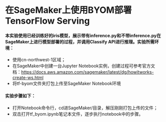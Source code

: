 # 在SageMaker上使用BYOM部署TensorFlow Serving
#### 本实验使用已经训练好的iris模型，展示带有inference.py和不带inference.py在SageMaker上进行模型部署的过程，并调用Classify API进行推理。实验所需环境：
- 使用cn-northwest-1区域；
- 在SageMaker中创建一台Jupyter Notebook实例，创建过程可参考官方文档：https://docs.aws.amazon.com/sagemaker/latest/dg/howitworks-create-ws.html
- 将tf-byom文件夹打包上传至SageMaker Notebook环境
#### 实验步骤如下：
- 打开Notebook命令行，cd进SageMaker/目录，解压刚刚打包上传的文件；
- 双击打开tf_byom.ipynb笔记本文件，逐步执行notebook中的步骤。
